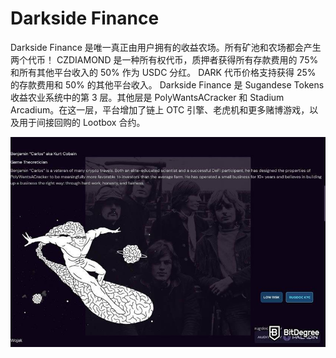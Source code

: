 # Darkside Finance

<p>Darkside Finance 是唯一真正由用户拥有的收益农场。所有矿池和农场都会产生两个代币！ CZDIAMOND 是一种所有权代币，质押者获得所有存款费用的 75% 和所有其他平台收入的 50% 作为 USDC 分红。 DARK 代币价格支持获得 25% 的存款费用和 50% 的其他平台收入。 Darkside Finance 是 Sugandese Tokens 收益农业系统中的第 3 层。其他层是 PolyWantsACracker 和 Stadium Arcadium。在这一层，平台增加了链上 OTC 引擎、老虎机和更多赌博游戏，以及用于间接回购的 Lootbox 合约。</p>

![1](1.jpg)


